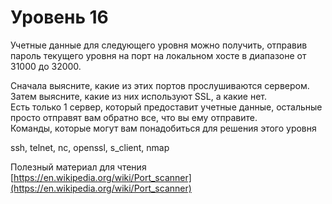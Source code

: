 # Уровень 16 

Учетные данные для следующего уровня можно получить, отправив пароль текущего уровня на порт на локальном хосте в диапазоне от 31000 до 32000. 

Сначала выясните, какие из этих портов прослушиваются сервером.  
Затем выясните, какие из них используют SSL, а какие нет.  
Есть только 1 сервер, который предоставит учетные данные, остальные просто отправят вам обратно все, что вы ему отправите.  
Команды, которые могут вам понадобиться для решения этого уровня

ssh, telnet, nc, openssl, s_client, nmap

Полезный материал для чтения
[https://en.wikipedia.org/wiki/Port_scanner](https://en.wikipedia.org/wiki/Port_scanner)
